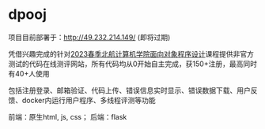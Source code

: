 # dpooj

项目目前部署于：http://49.232.214.149/ (即将过期)

凭借兴趣完成的针对[2023春季北航计算机学院面向对象程序设计](https://github.com/quanshr/Object-Oriented-Programming)课程提供非官方测试的代码在线测评网站，所有代码均从0开始自主完成，获150+注册，最高同时有40+人使用

包括注册登录、邮箱验证、代码上传、错误信息实时显示、错误数据下载、用户反馈、docker内运行用户程序、多线程评测等功能

前端：原生html, js, css； 后端：flask

